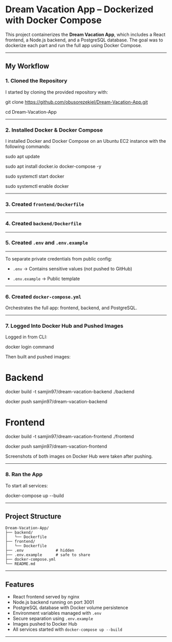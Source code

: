 # Dream Vacation App – Dockerized with Docker Compose

This project containerizes the **Dream Vacation App**, which includes a React frontend, a Node.js backend, and a PostgreSQL database. The goal was to dockerize each part and run the full app using Docker Compose.

---

## My Workflow

### 1. Cloned the Repository

I started by cloning the provided repository with:

git clone https://github.com/obusorezekiel/Dream-Vacation-App.git

cd Dream-Vacation-App

---

### 2. Installed Docker & Docker Compose

I installed Docker and Docker Compose on an Ubuntu EC2 instance with the following commands:

sudo apt update

sudo apt install docker.io docker-compose -y

sudo systemctl start docker

sudo systemctl enable docker

---

### 3. Created `frontend/Dockerfile`

---

### 4. Created `backend/Dockerfile`

---

### 5. Created `.env` and `.env.example`

---

To separate private credentials from public config:

- `.env` → Contains sensitive values (not pushed to GitHub)

- `.env.example` → Public template

---

### 6. Created `docker-compose.yml`

Orchestrates the full app: frontend, backend, and PostgreSQL.

---

### 7. Logged Into Docker Hub and Pushed Images

Logged in from CLI:

docker login command

Then built and pushed images:

# Backend
docker build -t samjin97/dream-vacation-backend ./backend

docker push samjin97/dream-vacation-backend

# Frontend

docker build -t samjin97/dream-vacation-frontend ./frontend

docker push samjin97/dream-vacation-frontend

Screenshots of both images on Docker Hub were taken after pushing.

---

### 8. Ran the App

To start all services:

docker-compose up --build

---

## Project Structure

```
Dream-Vacation-App/
├── backend/
│   └── Dockerfile
├── frontend/
│   └── Dockerfile
├── .env              # hidden
├── .env.example      # safe to share
├── docker-compose.yml
└── README.md
```

---

## Features

- React frontend served by nginx
- Node.js backend running on port 3001
- PostgreSQL database with Docker volume persistence
- Environment variables managed with `.env`
- Secure separation using `.env.example`
- Images pushed to Docker Hub
- All services started with `docker-compose up --build`

---

